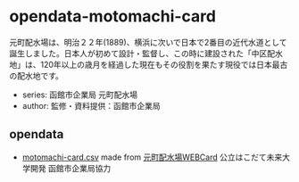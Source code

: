# opendata-motomachi-card

元町配水場は、明治２２年(1889)、横浜に次いで日本で2番目の近代水道として誕生しました。日本人が初めて設計・監督し、この時に建設された「中区配水地」は、120年以上の歳月を経過した現在もその役割を果たす現役では日本最古の配水地です。

- series: 函館市企業局 元町配水場
- author: 監修・資料提供：函館市企業局

## opendata

- [motomachi-card.csv](motomachi-card.csv) made from [元町配水場WEBCard](https://www.city.hakodate.hokkaido.jp/docs/2016072200055/) 公立はこだて未来大学開発 函館市企業局協力
